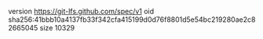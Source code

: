 version https://git-lfs.github.com/spec/v1
oid sha256:41bbb10a4137fb33f342cfa415199d0d76f8801d5e54bc219280ae2c82665045
size 10329

